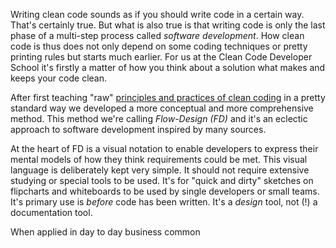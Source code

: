 Writing clean code sounds as if you should write code in a certain way. That's certainly true. But what is also true is that writing code is only the last phase of a multi-step process called _software development_. How clean code is thus does not only depend on some coding techniques or pretty printing rules but starts much earlier. For us at the Clean Code Developer School it's firstly a matter of how you think about a solution what makes and keeps your code clean.

After first teaching "raw" [principles and practices of clean coding](http://clean-code-developer.com) in a pretty standard way we developed a more conceptual and more comprehensive method. This method we're calling _Flow-Design (FD)_ and it's an eclectic approach to software development inspired by many sources.

At the heart of FD is a visual notation to enable developers to express their mental models of how they think requirements could be met. This visual language is deliberately kept very simple. It should not require extensive studying or special tools to be used. It's for "quick and dirty" sketches on flipcharts and whiteboards to be used by single developers or small teams. It's primary use is _before_ code has been written. It's a _design_ tool, not (!) a documentation tool.

When applied in day to day business common